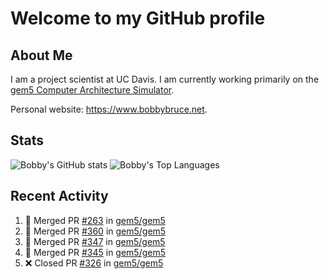 # Welcome to my GitHub profile

## About Me

I am a project scientist at UC Davis. I am currently working primarily on the [gem5 Computer Architecture Simulator](https://github.com/gem5).

Personal website: <https://www.bobbybruce.net>.

## Stats

![Bobby's GitHub stats](https://github-readme-stats.vercel.app/api?username=bobbyrbruce&show_icons=true&theme=responsive&include_all_commits=true&count_private=true&show=reviews&disable_animations=true)
![Bobby's Top Languages ](https://github-readme-stats.vercel.app/api/top-langs/?username=bobbyrbruce&layout=compact&theme=responsive&count_private=true&langs_count=10&disable_animations=true)

## Recent Activity

<!--START_SECTION:activity-->
1. 🎉 Merged PR [#263](https://github.com/gem5/gem5/pull/263) in [gem5/gem5](https://github.com/gem5/gem5)
2. 🎉 Merged PR [#360](https://github.com/gem5/gem5/pull/360) in [gem5/gem5](https://github.com/gem5/gem5)
3. 🎉 Merged PR [#347](https://github.com/gem5/gem5/pull/347) in [gem5/gem5](https://github.com/gem5/gem5)
4. 🎉 Merged PR [#345](https://github.com/gem5/gem5/pull/345) in [gem5/gem5](https://github.com/gem5/gem5)
5. ❌ Closed PR [#326](https://github.com/gem5/gem5/pull/326) in [gem5/gem5](https://github.com/gem5/gem5)
<!--END_SECTION:activity-->
